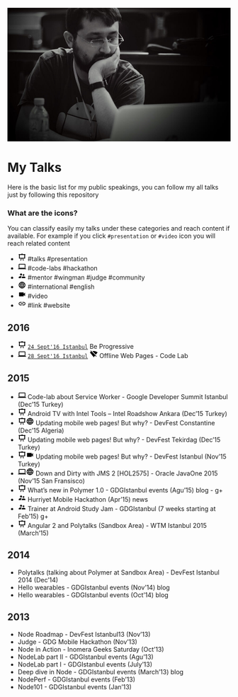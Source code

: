 ![](me.jpg?raw=true)

# My Talks

Here is the basic list for my public speakings, you can follow my all talks just by following this repository

### What are the icons?

You can classify easily my talks under these categories and reach content if available. 
For example if you click `#presentation` or `#video` icon you will reach related content

* ![](icons/talk.png?raw=true) #talks #presentation
* ![](icons/lab.png?raw=true) #code-labs #hackathon
* ![](icons/supervisor.png?raw=true) #mentor #wingman #judge #community
* ![](icons/international.png?raw=true) #international #english
* ![](icons/video.png?raw=true) #video
* ![](icons/link.png?raw=true) #link #website

## 2016
* ![](icons/talk.png?raw=true) [`24 Sept'16 Istanbul`](http://www.meetup.com/GDGIstanbul/events/233372419/) Be Progressive
* ![](icons/lab.png?raw=true) [`28 Sept'16 Istanbul`](https://events.withgoogle.com/google-progressive-web-apps-summit-istanbul/) ![wifi_off](icons/wifi_off.png?raw=true "wifi_off") Offline Web Pages - Code Lab

## 2015
* ![](icons/lab.png?raw=true) Code-lab about Service Worker - Google Developer Summit Istanbul (Dec’15 Turkey)
* ![](icons/talk.png?raw=true) Android TV with Intel Tools – Intel Roadshow Ankara (Dec’15 Turkey)
* ![](icons/talk.png?raw=true)![](icons/international.png?raw=true) Updating mobile web pages! But why? - DevFest Constantine (Dec’15 Algeria)
* ![](icons/talk.png?raw=true) Updating mobile web pages! But why? - DevFest Tekirdag (Dec’15 Turkey)
* ![](icons/talk.png?raw=true)![](icons/video.png?raw=true) Updating mobile web pages! But why? - DevFest Istanbul (Nov’15 Turkey)
* ![](icons/lab.png?raw=true)![](icons/international.png?raw=true) Down and Dirty with JMS 2 [HOL2575] - Oracle JavaOne 2015 (Nov’15 San Fransisco) 
* ![](icons/talk.png?raw=true) What’s new in Polymer 1.0 -  GDGIstanbul events (Agu’15) blog - g+
* ![](icons/supervisor.png?raw=true)  Hurriyet Mobile Hackathon (Apr’15) news
* ![](icons/supervisor.png?raw=true) Trainer at Android Study Jam - GDGIstanbul (7 weeks starting at Feb’15) g+
* ![](icons/talk.png?raw=true) Angular 2 and Polytalks (Sandbox Area) - WTM Istanbul 2015 (March’15)

## 2014
* Polytalks (talking about Polymer at Sandbox Area) - DevFest Istanbul 2014 (Dec’14)
* Hello wearables - GDGIstanbul events (Nov’14) blog
* Hello wearables - GDGIstanbul events (Oct’14) blog

## 2013
* Node Roadmap - DevFest Istanbul13 (Nov’13)
* Judge - GDG Mobile Hackathon (Nov’13)
* Node in Action - Inomera Geeks Saturday (Oct’13)
* NodeLab part II - GDGIstanbul events (Agu’13)
* NodeLab part I - GDGIstanbul events (July’13)
* Deep dive in Node - GDGIstanbul events (March’13) blog
* NodePerf - GDGIstanbul events (Feb’13) 
* Node101 - GDGIstanbul events (Jan’13)